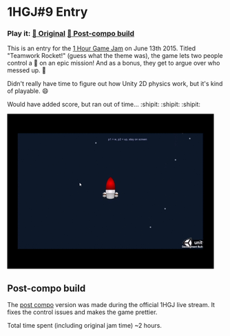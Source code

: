 # 1HGJ#9 Entry

### Play it: [:rocket: Original](http://www.winterday.net/games/1hrgj/2015/june/13/) [:rocket: Post-compo build](http://www.winterday.net/games/1hrgj/2015/june/13/post-compo)

This is an entry for the [1 Hour Game Jam](http://weekjam.com/)  on June 13th 2015. Titled "Teamwork Rocket!"
(guess what the theme was), the game lets two people control a :rocket: on an epic mission! And as a bonus,
they get to argue over who messed up. :japanese_goblin:

Didn't really have time to figure out how Unity 2D physics work, but it's kind of playable. :smile:

Would have added score, but ran out of time... :shipit: :shipit: :shipit:

![screenshot](https://raw.githubusercontent.com/cryovat/1hgj-june13-2015/master/screenshot.gif)

## Post-compo build

The [post compo](https://github.com/cryovat/1hgj-june13-2015/tree/post-compo) version was made during the
official 1HGJ live stream. It fixes the control issues and makes the game prettier.

Total time spent (including original jam time) ~2 hours.
